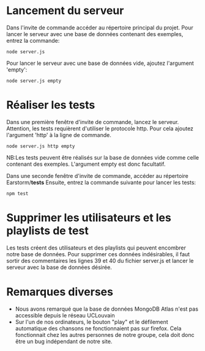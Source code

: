 # Lancement du serveur

Dans l'invite de commande accéder au répertoire principal du projet.
Pour lancer le serveur avec une base de données contenant des exemples, entrez la commande:

    node server.js

Pour lancer le serveur avec une base de données vide, ajoutez l'argument 'empty':

    node server.js empty
		

# Réaliser les tests

Dans une première fenêtre d'invite de commande, lancez le serveur.
Attention, les tests requièrent d'utiliser le protocole http.
Pour cela ajoutez l'argument 'http' à la ligne de commande.

    node server.js http empty

NB:Les tests peuvent être réalisés sur la base de données vide comme celle contenant des exemples. L'argument empty est donc facultatif.

Dans une seconde fenêtre d'invite de commande, accéder au répertoire Earstorm/__tests__
Ensuite, entrez la commande suivante pour lancer les tests:

    npm test


# Supprimer les utilisateurs et les playlists de test

Les tests créent des utilisateurs et des playlists qui peuvent encombrer notre base de données.
Pour supprimer ces données indésirables, il faut sortir des commentaires les lignes 39 et 40 du fichier server.js et lancer le serveur avec la base de données désirée.


# Remarques diverses

- Nous avons remarqué que la base de données MongoDB Atlas n'est pas accessible depuis le réseau UCLouvain
- Sur l'un de nos ordinateurs, le bouton "play" et le défilement automatique des chansons ne fonctionnaient pas sur firefox.
  Cela fonctionnait chez les autres personnes de notre groupe, cela doit donc être un bug indépendant de notre site.
